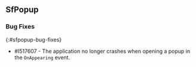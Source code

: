 ## SfPopup

### Bug Fixes
{:#sfpopup-bug-fixes}

* \#I517607 - The application no longer crashes when opening a popup in the `OnAppearing` event.